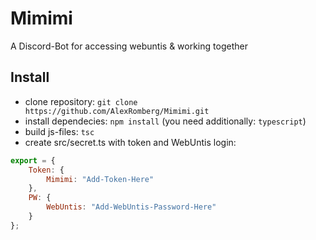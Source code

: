 # Mimimi
A Discord-Bot for accessing webuntis &amp; working together

## Install
- clone repository: `git clone https://github.com/AlexRomberg/Mimimi.git`  
- install dependecies: `npm install` (you need additionally: `typescript`)   
- build js-files: `tsc`  
- create src/secret.ts with token and WebUntis login:  
```js
export = {
    Token: {
        Mimimi: "Add-Token-Here"
    },
    PW: {
        WebUntis: "Add-WebUntis-Password-Here"
    }
};
```
